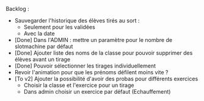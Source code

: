 Backlog : 
- Sauvegarder l'historique des élèves tirés au sort :
  - Seulement pour les validées
  - Avec la date
- [Done] Dans l'ADMIN : mettre un paramètre pour le nombre de slotmachine par défaut
- [Done] Ajouter liste des noms de la classe pour pouvoir supprimer des élèves avant un tirage 
- [Done] Pouvoir sélectionner les tirages individuellement
- Revoir l'animation pour que les prénoms défilent moins vite ? 
- [To v2] Ajouter la possibilité d'avoir des probas pour différents exercices
  - Choisir la classe et l'exercice pour un tirage 
  - Dans admin choisir un exercice par défaut (Echauffement)
